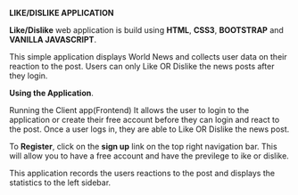 **LIKE/DISLIKE APPLICATION**

**Like/Dislike** web application is build using **HTML**, **CSS3**, **BOOTSTRAP** and **VANILLA JAVASCRIPT**.

This simple application displays World News and collects user data on their reaction to the post. Users can only Like OR Dislike the news posts after they login.

**Using the Application**.

Running the Client app(Frontend)
It allows the user to login to the application or create their free account before they can login and react to the post.
Once a user logs in, they are able to Like OR Dislike the news post. 

To  **Register**, click on the **sign up** link on the top right navigation bar. This will allow you to have a free account
and have the previlege to ike or dislike.

This application records the users reactions to the post and displays the statistics to the left sidebar.
